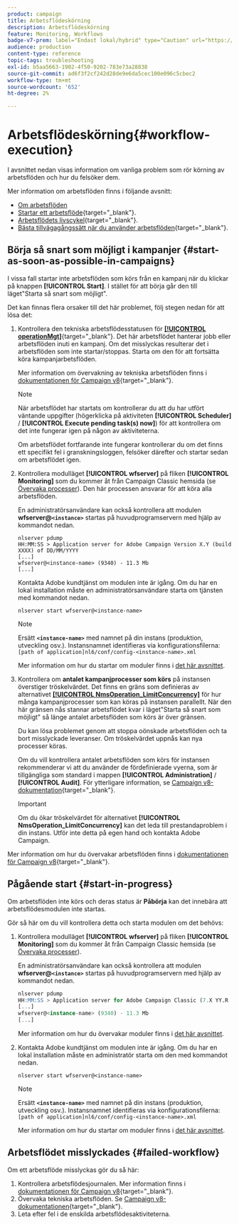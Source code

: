 ```yaml
---
product: campaign
title: Arbetsflödeskörning
description: Arbetsflödeskörning
feature: Monitoring, Workflows
badge-v7-prem: label="Endast lokal/hybrid" type="Caution" url="https://experienceleague.adobe.com/docs/campaign-classic/using/installing-campaign-classic/architecture-and-hosting-models/hosting-models-lp/hosting-models.html?lang=sv" tooltip="Gäller endast lokala och hybrida driftsättningar"
audience: production
content-type: reference
topic-tags: troubleshooting
exl-id: b5aa5663-1902-4f50-9202-783e73a28838
source-git-commit: ad6f3f2cf242d28de9e6da5cec100e096c5cbec2
workflow-type: tm+mt
source-wordcount: '652'
ht-degree: 2%

---
```


# Arbetsflödeskörning{#workflow-execution}



I avsnittet nedan visas information om vanliga problem som rör körning av arbetsflöden och hur du felsöker dem.

Mer information om arbetsflöden finns i följande avsnitt:

* [Om arbetsflöden](../../workflow/using/about-workflows.md)
* [Startar ett arbetsflöde](https://experienceleague.adobe.com/docs/campaign/automation/workflows/executing-a-workflow/start-a-workflow.html){target="_blank"}.
* [Arbetsflödets livscykel](https://experienceleague.adobe.com/docs/campaign/automation/workflows/introduction/about-workflows.html){target="_blank"}.
* [Bästa tillvägagångssätt när du använder arbetsflöden](https://experienceleague.adobe.com/docs/campaign/automation/workflows/introduction/workflow-best-practices.html){target="_blank"}.

## Börja så snart som möjligt i kampanjer {#start-as-soon-as-possible-in-campaigns}

I vissa fall startar inte arbetsflöden som körs från en kampanj när du klickar på knappen **[!UICONTROL Start]**. I stället för att börja går den till läget&quot;Starta så snart som möjligt&quot;.

Det kan finnas flera orsaker till det här problemet, följ stegen nedan för att lösa det:

1. Kontrollera den tekniska arbetsflödesstatusen för [**[!UICONTROL operationMgt]**](https://experienceleague.adobe.com/docs/campaign/automation/workflows/introduction/wf-type/technical-workflows.html){target="_blank"}. Det här arbetsflödet hanterar jobb eller arbetsflöden inuti en kampanj. Om det misslyckas resulterar det i arbetsflöden som inte startar/stoppas. Starta om den för att fortsätta köra kampanjarbetsflöden.

   Mer information om övervakning av tekniska arbetsflöden finns i [dokumentationen för Campaign v8](https://experienceleague.adobe.com/docs/campaign/automation/workflows/monitoring-workflows/monitor-technical-workflows.html){target="_blank"}.

   >[!NOTE]
   >
   >När arbetsflödet har startats om kontrollerar du att du har utfört väntande uppgifter (högerklicka på aktiviteten **[!UICONTROL Scheduler]** / **[!UICONTROL Execute pending task(s) now]**) för att kontrollera om det inte fungerar igen på någon av aktiviteterna.

   Om arbetsflödet fortfarande inte fungerar kontrollerar du om det finns ett specifikt fel i granskningsloggen, felsöker därefter och startar sedan om arbetsflödet igen.

1. Kontrollera modulläget **[!UICONTROL wfserver]** på fliken **[!UICONTROL Monitoring]** som du kommer åt från Campaign Classic hemsida (se [Övervaka processer](../../production/using/monitoring-processes.md)). Den här processen ansvarar för att köra alla arbetsflöden.

   En administratörsanvändare kan också kontrollera att modulen **wfserver@`<instance>`** startas på huvudprogramservern med hjälp av kommandot nedan.

   ```
   nlserver pdump
   HH:MM:SS > Application server for Adobe Campaign Version X.Y (build XXXX) of DD/MM/YYYY
   [...]
   wfserver@<instance-name> (9340) - 11.3 Mb
   [...]
   ```

   Kontakta Adobe kundtjänst om modulen inte är igång. Om du har en lokal installation måste en administratörsanvändare starta om tjänsten med kommandot nedan.

   ```
   nlserver start wfserver@<instance-name>
   ```

   >[!NOTE]
   >
   >Ersätt **`<instance-name>`** med namnet på din instans (produktion, utveckling osv.). Instansnamnet identifieras via konfigurationsfilerna:
   >`[path of application]nl6/conf/config-<instance-name>.xml`

   Mer information om hur du startar om moduler finns i [det här avsnittet](../../production/using/usual-commands.md#module-launch-commands).

1. Kontrollera om **antalet kampanjprocesser som körs** på instansen överstiger tröskelvärdet. Det finns en gräns som definieras av alternativet [**[!UICONTROL NmsOperation_LimitConcurrency]**](../../installation/using/configuring-campaign-options.md#campaign-e-workflow-management) för hur många kampanjprocesser som kan köras på instansen parallellt. När den här gränsen nås stannar arbetsflödet kvar i läget&quot;Starta så snart som möjligt&quot; så länge antalet arbetsflöden som körs är över gränsen.

   Du kan lösa problemet genom att stoppa oönskade arbetsflöden och ta bort misslyckade leveranser. Om tröskelvärdet uppnås kan nya processer köras.

   Om du vill kontrollera antalet arbetsflöden som körs för instansen rekommenderar vi att du använder de fördefinierade vyerna, som är tillgängliga som standard i mappen **[!UICONTROL Administration]** / **[!UICONTROL Audit]**. För ytterligare information, se [Campaign v8-dokumentation](https://experienceleague.adobe.com/docs/campaign/automation/workflows/monitoring-workflows/monitor-workflow-execution.html){target="_blank"}.

   >[!IMPORTANT]
   >
   >Om du ökar tröskelvärdet för alternativet **[!UICONTROL NmsOperation_LimitConcurrency]** kan det leda till prestandaproblem i din instans. Utför inte detta på egen hand och kontakta Adobe Campaign.

Mer information om hur du övervakar arbetsflöden finns i [dokumentationen för Campaign v8](https://experienceleague.adobe.com/docs/campaign/automation/workflows/monitoring-workflows/monitor-workflow-execution.html){target="_blank"}.

## Pågående start {#start-in-progress}

Om arbetsflöden inte körs och deras status är **Påbörja** kan det innebära att arbetsflödesmodulen inte startas.

Gör så här om du vill kontrollera detta och starta modulen om det behövs:

1. Kontrollera modulläget **[!UICONTROL wfserver]** på fliken **[!UICONTROL Monitoring]** som du kommer åt från Campaign Classic hemsida (se [Övervaka processer](../../production/using/monitoring-processes.md)).

   En administratörsanvändare kan också kontrollera att modulen **wfserver@`<instance>`** startas på huvudprogramservern med hjälp av kommandot nedan.

   ```sql
   nlserver pdump
   HH:MM:SS > Application server for Adobe Campaign Classic (7.X YY.R build XXX@SHA1) of DD/MM/YYYY
   [...]
   wfserver@<instance-name> (9340) - 11.3 Mb
   [...]
   ```

   Mer information om hur du övervakar moduler finns i [det här avsnittet](../../production/using/usual-commands.md#monitoring-commands-).

1. Kontakta Adobe kundtjänst om modulen inte är igång. Om du har en lokal installation måste en administratör starta om den med kommandot nedan.

   ```
   nlserver start wfserver@<instance-name>
   ```

   >[!NOTE]
   >
   >Ersätt **`<instance-name>`** med namnet på din instans (produktion, utveckling osv.). Instansnamnet identifieras via konfigurationsfilerna:
   >`[path of application]nl6/conf/config-<instance-name>.xml`

   Mer information om hur du startar om moduler finns i [det här avsnittet](../../production/using/usual-commands.md#module-launch-commands).

## Arbetsflödet misslyckades {#failed-workflow}

Om ett arbetsflöde misslyckas gör du så här:

1. Kontrollera arbetsflödesjournalen. Mer information finns i [dokumentationen för Campaign v8](https://experienceleague.adobe.com/docs/campaign/automation/workflows/monitoring-workflows/monitor-workflow-execution.html){target="_blank"}.
1. Övervaka tekniska arbetsflöden. Se [Campaign v8-dokumentationen](https://experienceleague.adobe.com/docs/campaign/automation/workflows/monitoring-workflows/monitor-technical-workflows.html){target="_blank"}.
1. Leta efter fel i de enskilda arbetsflödesaktiviteterna.
